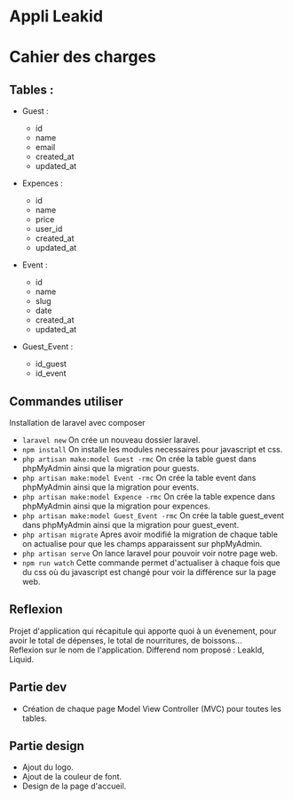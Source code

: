 # Appli Leakid

# Cahier des charges 

## Tables :
* Guest :  
    * id  
    * name  
    * email
    * created_at  
    * updated_at  

* Expences :  
    * id  
    * name  
    * price  
    * user_id  
    * created_at  
    * updated_at  

* Event :  
    * id  
    * name  
    * slug
    * date  
    * created_at  
    * updated_at  

* Guest_Event :   
    * id_guest  
    * id_event  

## Commandes utiliser 
Installation de laravel avec composer
* `laravel new` On crée un nouveau dossier laravel.
* `npm install` On installe les modules necessaires pour javascript et css.
* `php artisan make:model Guest -rmc` On crée la table guest dans phpMyAdmin ainsi que la migration pour guests.
* `php artisan make:model Event -rmc` On crée la table event dans phpMyAdmin ainsi que la migration pour events.
* `php artisan make:model Expence -rmc` On crée la table expence dans phpMyAdmin ainsi que la migration pour expences.
* `php artisan make:model Guest_Event -rmc` On crée la table guest_event dans phpMyAdmin ainsi que la migration pour guest_event.
* `php artisan migrate` Apres avoir modifié la migration de chaque table on actualise pour que les champs apparaissent sur phpMyAdmin.
* `php artisan serve` On lance laravel pour pouvoir voir notre page web.
* `npm run watch` Cette commande permet d'actualiser à chaque fois que du css où du javascript est changé pour voir la différence sur la page web.

## Reflexion  
Projet d'application qui récapitule qui apporte quoi à un évenement, pour avoir le total de dépenses, le total de nourritures, de boissons...  
Reflexion sur le nom de l'application.
Differend nom proposé : LeakId, Liquid.  
 

## Partie dev

* Création de chaque page Model View Controller (MVC) pour toutes les tables.


## Partie design 

* Ajout du logo. 
* Ajout de la couleur de font.
* Design de la page d'accueil.